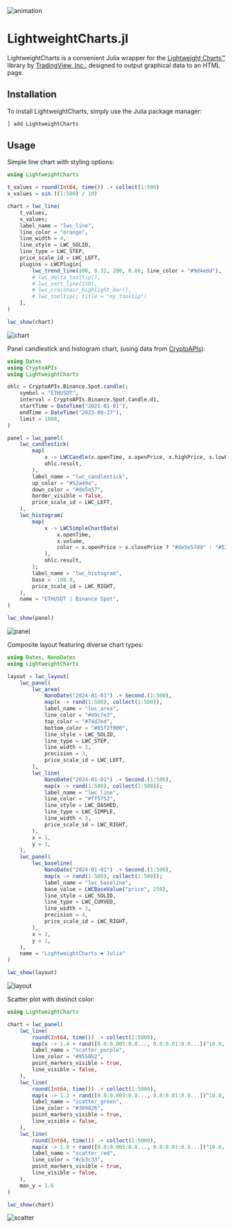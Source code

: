 ![animation](assets/animation_light.gif)

# LightweightCharts.jl

LightweightCharts is a convenient Julia wrapper for the [Lightweight Charts™](https://github.com/tradingview/lightweight-charts) library by [TradingView, Inc.](https://www.tradingview.com/), designed to output graphical data to an HTML page.

## Installation
To install LightweightCharts, simply use the Julia package manager:

```julia
] add LightweightCharts
```
## Usage

Simple line chart with styling options:

```julia
using LightweightCharts

t_values = round(Int64, time()) .+ collect(1:500)
x_values = sin.((1:500) / 10)

chart = lwc_line(
    t_values,
    x_values;
    label_name = "lwc_line",
    line_color = "orange",
    line_width = 4,
    line_style = LWC_SOLID,
    line_type = LWC_STEP,
    price_scale_id = LWC_LEFT,
    plugins = LWCPlugin[
        lwc_trend_line(100, 0.32, 200, 0.86; line_color = "#9d4edd"),
        # lwc_delta_tooltip(),
        # lwc_vert_line(150),
        # lwc_crosshair_highlight_bar(),
        # lwc_tooltip(; title = "my_tooltip")
    ],
)

lwc_show(chart)
```

![chart](assets/chart.png)

Panel candlestick and histogram chart, (using data from [CryptoAPIs](https://github.com/bhftbootcamp/CryptoAPIs.jl)):

```julia
using Dates
using CryptoAPIs
using LightweightCharts

ohlc = CryptoAPIs.Binance.Spot.candle(;
    symbol = "ETHUSDT",
    interval = CryptoAPIs.Binance.Spot.Candle.d1,
    startTime = DateTime("2021-01-01"),
    endTime = DateTime("2023-09-27"),
    limit = 1000,
)

panel = lwc_panel(
    lwc_candlestick(
        map(
            x -> LWCCandle(x.openTime, x.openPrice, x.highPrice, x.lowPrice, x.closePrice),
            ohlc.result,
        ),
        label_name = "lwc_candlestick",
        up_color = "#52a49a",
        down_color = "#de5e57",
        border_visible = false,
        price_scale_id = LWC_LEFT,
    ),
    lwc_histogram(
        map(
            x -> LWCSimpleChartData(
                x.openTime,
                x.volume,
                color = x.openPrice > x.closePrice ? "#de5e57d9" : "#52a49a80",
            ),
            ohlc.result,
        );
        label_name = "lwc_histogram",
        base = -100.0,
        price_scale_id = LWC_RIGHT,
    ),
    name = "ETHUSDT | Binance Spot",
)

lwc_show(panel)
```

![panel](assets/panel.png)

Composite layout featuring diverse chart types:

```julia
using Dates, NanoDates
using LightweightCharts

layout = lwc_layout(
    lwc_panel(
        lwc_area(
            NanoDate("2024-01-01") .+ Second.(1:500),
            map(x -> rand(1:500), collect(1:500)),
            label_name = "lwc_area",
            line_color = "#49c7e3",
            top_color = "#74d7ed",
            bottom_color = "#85f2f000",
            line_style = LWC_SOLID,
            line_type = LWC_STEP,
            line_width = 2,
            precision = 3,
            price_scale_id = LWC_LEFT,
        ),
        lwc_line(
            NanoDate("2024-01-01") .+ Second.(1:500),
            map(x -> rand(1:500), collect(1:500));
            label_name = "lwc_line",
            line_color = "#ff5752",
            line_style = LWC_DASHED,
            line_type = LWC_SIMPLE,
            line_width = 3,
            price_scale_id = LWC_RIGHT,
        ),
        x = 1,
        y = 1,
    ),
    lwc_panel(
        lwc_baseline(
            NanoDate("2024-01-01") .+ Second.(1:500),
            map(x -> rand(1:500), collect(1:500));
            label_name = "lwc_baseline",
            base_value = LWCBaseValue("price", 250),
            line_style = LWC_SOLID,
            line_type = LWC_CURVED,
            line_width = 3,
            precision = 4,
            price_scale_id = LWC_RIGHT,
        ),
        x = 2,
        y = 1,
    ),
    name = "LightweightCharts ❤️ Julia"
)

lwc_show(layout)
```

![layout](assets/layout.png)

Scatter plot with distinct color:

```julia
using LightweightCharts

chart = lwc_panel(
    lwc_line(
        round(Int64, time()) .+ collect(1:5000),
        map(x -> 1.4 + rand([0.0:0.005:0.8..., 0.8:0.01:0.9...])^10.0, 1:5000);
        label_name = "scatter_purple",
        line_color = "#9558b2",
        point_markers_visible = true,
        line_visible = false,
    ),
    lwc_line(
        round(Int64, time()) .+ collect(1:5000),
        map(x -> 1.2 + rand([0.0:0.005:0.8..., 0.8:0.01:0.9...])^10.0, 1:5000);
        label_name = "scatter_green",
        line_color = "#389826",
        point_markers_visible = true,
        line_visible = false,
    ),
    lwc_line(
        round(Int64, time()) .+ collect(1:5000),
        map(x -> 1.0 + rand([0.0:0.005:0.8..., 0.8:0.01:0.9...])^10.0, 1:5000);
        label_name = "scatter_red",
        line_color = "#cb3c33",
        point_markers_visible = true,
        line_visible = false,
    ),
    max_y = 1.6
)

lwc_show(chart)
```

![scatter](assets/scatter.png)
